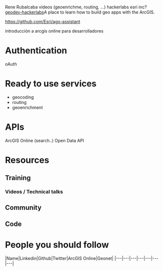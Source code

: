 Rene Rubalcaba videos (geoenrichme, routing, ...)
hackerlabs esri inc?
[geodev-hackerlabs](https://github.com/Esri/geodev-hackerlabs)A place to learn how to build geo apps with the ArcGIS.

https://github.com/Esri/ago-assistant

introducción a arcgis online para desarrolladores

# Authentication
oAuth

# Ready to use services

* geocoding
* routing
* geoenrichment

# APIs
ArcGIS Online (search..)
Open Data API


# Resources
## Training
### Videos / Technical talks
## Community
## Code

# People you should follow
|Name|Linkedin|Github|Twitter|ArcGIS Online|Geonet|
|---|---|---|---|---|---|---|
